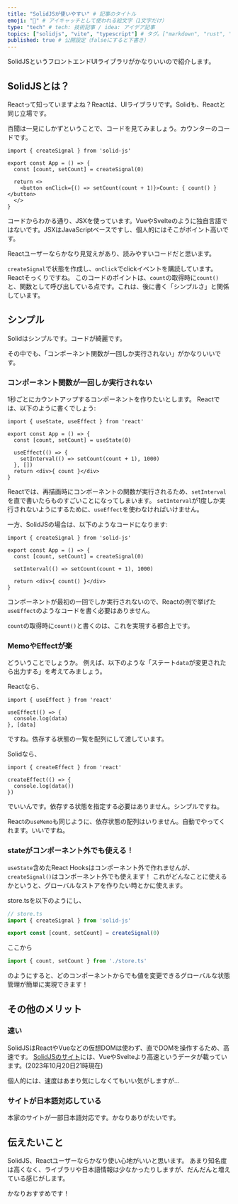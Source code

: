 ```yaml
---
title: "SolidJSが使いやすい" # 記事のタイトル
emoji: "🎨" # アイキャッチとして使われる絵文字（1文字だけ）
type: "tech" # tech: 技術記事 / idea: アイデア記事
topics: ["solidjs", "vite", "typescript"] # タグ。["markdown", "rust", "aws"]のように指定する
published: true # 公開設定（falseにすると下書き）
---
```

SolidJSというフロントエンドUIライブラリがかなりいいので紹介します。

## SolidJSとは？

Reactって知っていますよね？Reactは、UIライブラリです。Solidも、Reactと同じ立場です。

百聞は一見にしかずということで、コードを見てみましょう。カウンターのコードです。
```tsx
import { createSignal } from 'solid-js'

export const App = () => {
  const [count, setCount] = createSignal(0)

  return <>
    <button onClick={() => setCount(count + 1)}>Count: { count() }</button>
  </>
}
```
コードからわかる通り、JSXを使っています。VueやSvelteのように独自言語ではないです。JSXはJavaScriptベースですし、個人的にはそこがポイント高いです。

Reactユーザーならかなり見覚えがあり、読みやすいコードだと思います。

`createSignal`で状態を作成し、`onClick`でclickイベントを購読しています。Reactそっくりですね。
このコードのポイントは、`count`の取得時に`count()`と、関数として呼び出している点です。これは、後に書く「シンプルさ」と関係しています。

## シンプル
Solidはシンプルです。コードが綺麗です。

その中でも、「コンポーネント関数が一回しか実行されない」がかなりいいです。
### コンポーネント関数が一回しか実行されない
1秒ごとにカウントアップするコンポーネントを作りたいとします。
Reactでは、以下のように書くでしょう:
```tsx
import { useState, useEffect } from 'react'

export const App = () => {
  const [count, setCount] = useState(0)

  useEffect(() => {
    setInterval(() => setCount(count + 1), 1000)
  }, [])
  return <div>{ count }</div>
}
```
Reactでは、再描画時にコンポーネントの関数が実行されるため、`setInterval`を直で書いたらものすごいことになってしまいます。
`setInterval`が1度しか実行されないようにするために、`useEffect`を使わなければいけません。

一方、SolidJSの場合は、以下のようなコードになります:
```tsx
import { createSignal } from 'solid-js'

export const App = () => {
  const [count, setCount] = createSignal(0)

  setInterval(() => setCount(count + 1), 1000)
  
  return <div>{ count() }</div>
}
```
コンポーネントが最初の一回でしか実行されないので、Reactの例で挙げた`useEffect`のようなコードを書く必要はありません。

`count`の取得時に`count()`と書くのは、これを実現する都合上です。

### MemoやEffectが楽
どういうことでしょうか。
例えば、以下のような「ステート`data`が変更されたら出力する」を考えてみましょう。

Reactなら、
```tsx
import { useEffect } from 'react'

useEffect(() => {
  console.log(data)
}, [data]
```
ですね。依存する状態の一覧を配列にして渡しています。

Solidなら、
```tsx
import { createEffect } from 'react'

createEffect(() => {
  console.log(data())
})
```
でいいんです。依存する状態を指定する必要はありません。シンプルですね。

Reactの`useMemo`も同じように、依存状態の配列はいりません。自動でやってくれます。いいですね。

### stateがコンポーネント外でも使える！
`useState`含めたReact Hooksはコンポーネント外で作れませんが、`createSignal()`はコンポーネント外でも使えます！
これがどんなことに使えるかというと、グローバルなストアを作りたい時とかに使えます。

store.tsを以下のようにし、
```ts
// store.ts
import { createSignal } from 'solid-js'

export const [count, setCount] = createSignal(0)
```
ここから
```ts
import { count, setCount } from './store.ts'
```
のようにすると、どのコンポーネントからでも値を変更できるグローバルな状態管理が簡単に実現できます！
## その他のメリット
### 速い
SolidJSはReactやVueなどの仮想DOMは使わず、直でDOMを操作するため、高速です。
[SolidJSのサイト](https://www.solidjs.com)には、VueやSvelteより高速というデータが載っています。(2023年10月20日21時現在)

個人的には、速度はあまり気にしなくてもいい気がしますが...

### サイトが日本語対応している
本家のサイトが一部日本語対応です。かなりありがたいです。

## 伝えたいこと
SolidJS、Reactユーザーならかなり使い心地がいいと思います。
あまり知名度は高くなく、ライブラリや日本語情報は少なかったりしますが、だんだんと増えている感じがします。

かなりおすすめです！
